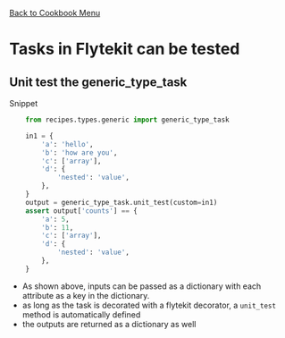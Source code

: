 [Back to Cookbook Menu](../../..)

# Tasks in Flytekit can be tested

## Unit test the generic_type_task

Snippet
```python
    from recipes.types.generic import generic_type_task

    in1 = {
        'a': 'hello',
        'b': 'how are you',
        'c': ['array'],
        'd': {
            'nested': 'value',
        },
    }
    output = generic_type_task.unit_test(custom=in1)
    assert output['counts'] == {
        'a': 5,
        'b': 11,
        'c': ['array'],
        'd': {
            'nested': 'value',
        },
    }
```

 - As shown above, inputs can be passed as a dictionary with each attribute as a key in the dictionary.
 - as long as the task is decorated with a flytekit decorator, a `unit_test` method is automatically defined
 - the outputs are returned as a dictionary as well
